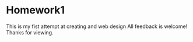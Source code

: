 # Homework1
This is my fist attempt at creating and web design
All feedback is welcome!
Thanks for viewing.
